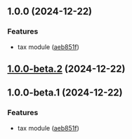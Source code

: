## 1.0.0 (2024-12-22)


### Features

* tax module ([aeb851f](https://github.com/uamanager/service-investment-income-tax/commit/aeb851fde69819d4cff90cb9b3fabfeaac16ce95))

## [1.0.0-beta.2](https://github.com/uamanager/service-investment-income-tax/compare/v1.0.0-beta.1...v1.0.0-beta.2) (2024-12-22)

## 1.0.0-beta.1 (2024-12-22)


### Features

* tax module ([aeb851f](https://github.com/uamanager/service-investment-income-tax/commit/aeb851fde69819d4cff90cb9b3fabfeaac16ce95))
